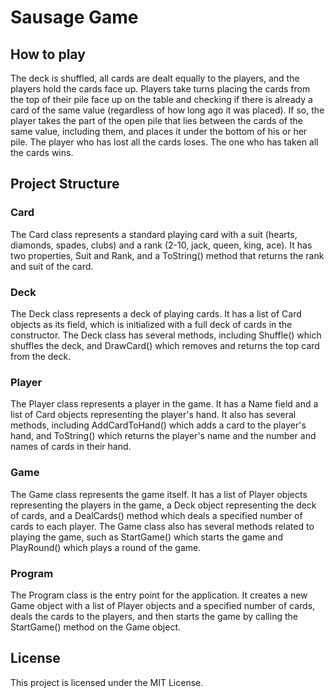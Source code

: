 # Sausage Game

## How to play

The deck is shuffled, all cards are dealt equally to the players, and the players hold the cards face up. Players take turns placing the cards from the top of their pile face up on the table and checking if there is already a card of the same value (regardless of how long ago it was placed). If so, the player takes the part of the open pile that lies between the cards of the same value, including them, and places it under the bottom of his or her pile. The player who has lost all the cards loses. The one who has taken all the cards wins.

## Project Structure

### Card
The Card class represents a standard playing card with a suit (hearts, diamonds, spades, clubs) and a rank (2-10, jack, queen, king, ace). It has two properties, Suit and Rank, and a ToString() method that returns the rank and suit of the card.

### Deck
The Deck class represents a deck of playing cards. It has a list of Card objects as its field, which is initialized with a full deck of cards in the constructor. The Deck class has several methods, including Shuffle() which shuffles the deck, and DrawCard() which removes and returns the top card from the deck.

### Player
The Player class represents a player in the game. It has a Name field and a list of Card objects representing the player's hand. It also has several methods, including AddCardToHand() which adds a card to the player's hand, and ToString() which returns the player's name and the number and names of cards in their hand.

### Game
The Game class represents the game itself. It has a list of Player objects representing the players in the game, a Deck object representing the deck of cards, and a DealCards() method which deals a specified number of cards to each player. The Game class also has several methods related to playing the game, such as StartGame() which starts the game and PlayRound() which plays a round of the game.

### Program
The Program class is the entry point for the application. It creates a new Game object with a list of Player objects and a specified number of cards, deals the cards to the players, and then starts the game by calling the StartGame() method on the Game object.

## License

This project is licensed under the MIT License. 
